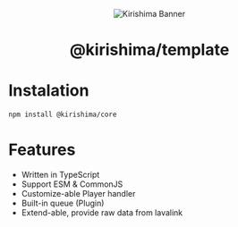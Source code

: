 <div align="center">

![Kirishima Banner](https://cdn.discordapp.com/attachments/891939988088975372/931079377771450388/kirishima-ship-banner.png)

# @kirishima/template

</div>

# Instalation 
```
npm install @kirishima/core
```

# Features
- Written in TypeScript
- Support ESM & CommonJS
- Customize-able Player handler
- Built-in queue (Plugin)
- Extend-able, provide raw data from lavalink